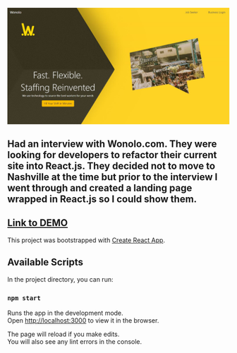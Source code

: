 ![Wonolo Frontend Draft React](https://github.com/ke4tri/Images/blob/master/NewWonolo.JPG?raw=true)

## Had an interview with Wonolo.com. They were looking for developers to refactor their current site into React.js. They decided not to move to Nashville at the time but prior to the interview I went through and created a landing page wrapped in React.js so I could show them. 

## [Link to DEMO](https://www.linkedin.com/feed/update/urn:li:activity:6547222422616059904)

This project was bootstrapped with [Create React App](https://github.com/facebook/create-react-app).

## Available Scripts

In the project directory, you can run:

### `npm start`

Runs the app in the development mode.<br>
Open [http://localhost:3000](http://localhost:3000) to view it in the browser.

The page will reload if you make edits.<br>
You will also see any lint errors in the console.
